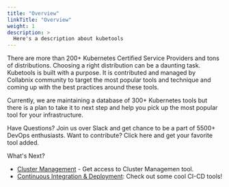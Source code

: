 ```yaml
---
title: "Overview"
linkTitle: "Overview"
weight: 1
description: >
  Here's a description about kubetools
---
```


There are more than 200+ Kubernetes Certified Service Providers and tons of distributions. Choosing a right distribution can be a daunting task. Kubetools is built with a purpose. It is contributed and managed by Collabnix community to target the most popular tools and technique and coming up with the best practices around these tools.

Currently, we are maintaining a database of 300+ Kubernetes tools but there is a plan to take it to next step and help you pick up the most popular tool for your infrastructure.

Have Questions? Join us over Slack and get chance to be a part of 5500+ DevOps enthusiasts.
Want to contribute? Click here and get your favorite tool added.

What's Next?

* [Cluster Management](/docs/cluster-management/) - Get access to Cluster Managemen tool.
* [Continuous Integration & Deployment](/docs/continuous-integration-deployment/): Check out some cool CI-CD tools!

